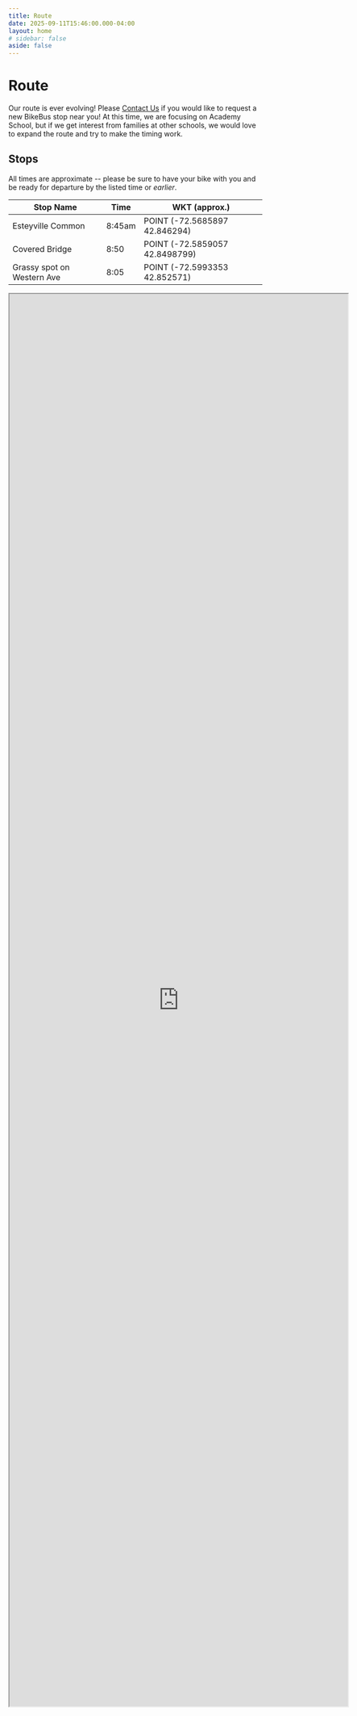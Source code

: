 ```yaml
---
title: Route
date: 2025-09-11T15:46:00.000-04:00
layout: home
# sidebar: false
aside: false
---
```

# Route

Our route is ever evolving! Please [Contact Us](contact.md) if you would like to request a new BikeBus stop near you! At this time, we are focusing on Academy School, but if we get interest from families at other schools, we would love to expand the route and try to make the timing work.

## Stops

All times are approximate -- please be sure to have your bike with you and be ready for departure by the listed time or *earlier*.

| Stop Name                  | Time        | WKT   (approx.)                  |
|----------------------------|-------------|----------------------------------|
| Esteyville Common          | 8:45am      | POINT (-72.5685897 42.846294)    |
| Covered Bridge             | 8:50        | POINT (-72.5859057 42.8498799)   |
| Grassy spot on Western Ave | 8:05        | POINT (-72.5993353 42.852571)    |

<!-- Edit the map at: https://www.google.com/maps/d/u/1/edit?mid=1tSMu6BCBlPZJO_X3raS_DzfjOMYdIXw&usp=sharing -->
<div id="mapContainer">
    <iframe src="https://www.google.com/maps/d/u/3/embed?mid=1b-Y9FSIReeo3WrwJKrR6pRbgAuKyKGY&ehbc=2E312F&noprof=1" width="100%" height="100%"></iframe>
</div>

<style scoped>
  #mapContainer {
    width: 70vw;
    height: 70vh;
  }
</style>